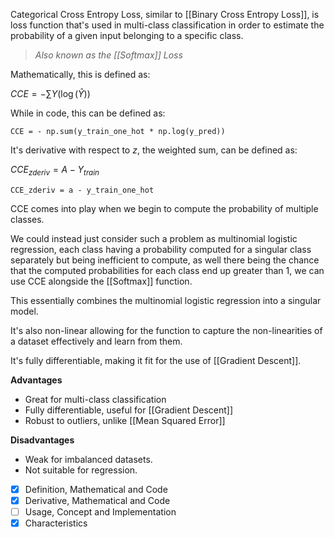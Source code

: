 Categorical Cross Entropy Loss, similar to [[Binary Cross Entropy Loss]], is loss function that's used in multi-class classification in order to estimate the probability of a given input belonging to a specific class.

>*Also known as the [[Softmax]] Loss*

Mathematically, this is defined as:

$CCE = -\sum Y(\log(\hat{Y}))$

While in code, this can be defined as:

```
CCE = - np.sum(y_train_one_hot * np.log(y_pred))
```

It's derivative with respect to $z$, the weighted sum, can be defined as:

$CCE_{zderiv} = A - Y_{train}$

```
CCE_zderiv = a - y_train_one_hot
```

CCE comes into play when we begin to compute the probability of multiple classes. 

We could instead just consider such a problem as multinomial logistic regression, each class having a probability computed for a singular class separately but being inefficient to compute, as well there being the chance that the computed probabilities for each class end up greater than 1, we can use CCE alongside the [[Softmax]] function.

This essentially combines the multinomial logistic regression into a singular model.

It's also non-linear allowing for the function to capture the non-linearities of a dataset effectively and learn from them.

It's fully differentiable, making it fit for the use of [[Gradient Descent]].

**Advantages**
- Great for multi-class classification
- Fully differentiable, useful for [[Gradient Descent]]
- Robust to outliers, unlike [[Mean Squared Error]]

**Disadvantages**
- Weak for imbalanced datasets.
- Not suitable for regression.



- [x] Definition, Mathematical and Code
- [x] Derivative, Mathematical and Code
- [ ] Usage, Concept and Implementation
- [x] Characteristics